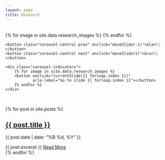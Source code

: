 ```yaml
---
layout: page
title: Research
---
```


<div class="carousel" id="research-carousel">
    <div class="carousel-inner">
        {% for image in site.data.research_images %}
        <div class="slide" style="display: none;">
            <img src="{{ site.baseurl }}/assets/images/research/{{ image.file }}" 
                 alt="{{ image.caption }}"
                 loading="lazy">
            <p class="caption">{{ image.caption }}</p>
        </div>
        {% endfor %}
    </div>
    
    <button class="carousel-control prev" onclick="moveSlide(-1)">&larr;</button>
    <button class="carousel-control next" onclick="moveSlide(1)">&rarr;</button>
    
    <div class="carousel-indicators">
        {% for image in site.data.research_images %}
        <button onclick="currentSlide({{ forloop.index }})" 
                aria-label="Go to slide {{ forloop.index }}"></button>
        {% endfor %}
    </div>
</div>

<div class="blog-posts">
    {% for post in site.posts %}
    <article class="post-preview">
        <h2><a href="{{ post.url | relative_url }}">{{ post.title }}</a></h2>
        <p class="post-meta">{{ post.date | date: "%B %d, %Y" }}</p>
        {{ post.excerpt }}
        <a href="{{ post.url | relative_url }}" class="read-more">Read More</a>
    </article>
    {% endfor %}
</div>

<style>
.carousel {
    position: relative;
    max-width: 800px;
    margin: 2rem auto;
    overflow: hidden;
}

.carousel .slide {
    display: none;
    width: 100%;
    padding: 1rem;
    box-sizing: border-box;
}

.carousel .slide.active {
    display: block;
    animation: fadeIn 0.5s ease-in-out;
}

.carousel img {
    width: 100%;
    height: auto;
    max-height: 500px;
    object-fit: contain;
    border-radius: 8px;
    box-shadow: 0 2px 10px rgba(0,0,0,0.1);
}

.carousel-control {
    position: absolute;
    top: 50%;
    transform: translateY(-50%);
    background: rgba(0,0,0,0.5);
    color: white;
    padding: 1rem;
    border: none;
    cursor: pointer;
    z-index: 10;
    border-radius: 50%;
    width: 40px;
    height: 40px;
    display: flex;
    align-items: center;
    justify-content: center;
    font-size: 20px;
}

.carousel-control:hover {
    background: rgba(0,0,0,0.7);
}

.carousel-control.prev {
    left: 1rem;
}

.carousel-control.next {
    right: 1rem;
}

.carousel-indicators {
    display: flex;
    justify-content: center;
    gap: 0.5rem;
    margin-top: 1rem;
}

.carousel-indicators button {
    width: 10px;
    height: 10px;
    border-radius: 50%;
    border: none;
    background: #ccc;
    cursor: pointer;
    padding: 0;
}

.carousel-indicators button.active {
    background: #666;
}

.carousel-indicators button:hover {
    background: #999;
}

@keyframes fadeIn {
    from { opacity: 0; }
    to { opacity: 1; }
}
</style>

<script>
let slideIndex = 1;
let timer = null;

function showSlides(n) {
    const slides = document.querySelectorAll('.slide');
    const indicators = document.querySelectorAll('.carousel-indicators button');
    
    if (!slides.length) return;
    
    if (n > slides.length) slideIndex = 1;
    if (n < 1) slideIndex = slides.length;
    
    slides.forEach(slide => {
        slide.style.display = 'none';
        slide.classList.remove('active');
    });
    
    indicators.forEach(indicator => {
        indicator.classList.remove('active');
    });
    
    slides[slideIndex - 1].style.display = 'block';
    slides[slideIndex - 1].classList.add('active');
    indicators[slideIndex - 1].classList.add('active');
    
    // Reset timer
    if (timer) clearTimeout(timer);
    timer = setTimeout(() => moveSlide(1), 5000);
}

function moveSlide(n) {
    showSlides(slideIndex += n);
}

function currentSlide(n) {
    showSlides(slideIndex = n);
}

// Initialize carousel after Jekyll has loaded all content
document.addEventListener('DOMContentLoaded', function() {
    if (document.querySelector('.carousel')) {
        showSlides(slideIndex);
    }
});
</script>